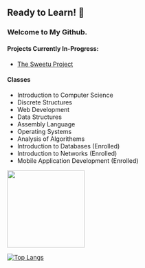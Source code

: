 ## Ready to Learn! 👋

### Welcome to My Github.

#### Projects Currently In-Progress:
- [The Sweetu Project](https://github.com/TheSweetuProject)

#### Classes
- Introduction to Computer Science
- Discrete Structures
- Web Development
- Data Structures
- Assembly Language
- Operating Systems
- Analysis of Algorithems 
- Introduction to Databases (Enrolled)
- Introduction to Networks (Enrolled)
- Mobile Application Development (Enrolled)


<img height="180em" src="https://github-readme-stats.vercel.app/api?username=shenalexw&theme=dark&show_icons=true&hide_border=true&&count_private=true&include_all_commits=true" />

[![Top Langs](https://github-readme-stats.vercel.app/api/top-langs/?username=shenalexw&theme=dark)](https://github.com/anuraghazra/github-readme-stats)


